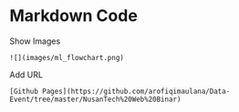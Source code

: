 # Markdown Code

Show Images
```
![](images/ml_flowchart.png)
```

Add URL
```
[Github Pages](https://github.com/arofiqimaulana/Data-Event/tree/master/NusanTech%20Web%20Binar)
```